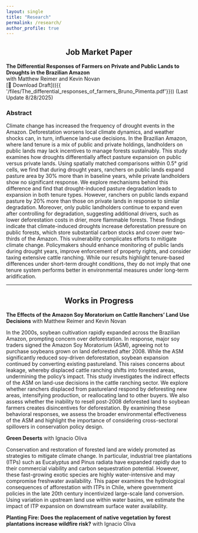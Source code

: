 ```yaml
---
layout: single
title: "Research"
permalink: /research/
author_profile: true
---
```


<div style="text-align: center;">
  <h2>Job Market Paper</h2>
</div>

**The Differential Responses of Farmers on Private and Public Lands to Droughts in the Brazilian Amazon**  
with Matthew Reimer and Kevin Novan  
[📄 Download Draft](({{ '/files/The_differential_responses_of_farmers_Bruno_Pimenta.pdf'}})) (Last Update 8/28/2025)
### Abstract

Climate change has increased the frequency of drought events in the Amazon. Deforestation worsens local climate dynamics, and weather shocks can, in turn, influence land-use decisions. In the Brazilian Amazon, where land tenure is a mix of public and private holdings, landholders on public lands may lack incentives to manage forests sustainably. This study examines how droughts differentially affect pasture expansion on public versus private lands. Using spatially matched comparisons within 0.5° grid cells, we find that during drought years, ranchers on public lands expand pasture area by 30% more than in baseline years, while private landholders show no significant response. We explore mechanisms behind this difference and find that drought-induced pasture degradation leads to expansion in both tenure types. However, ranchers on public lands expand pasture by 20% more than those on private lands in response to similar degradation. Moreover, only public landholders continue to expand even after controlling for degradation, suggesting additional drivers, such as lower deforestation costs in drier, more flammable forests. These findings indicate that climate-induced droughts increase deforestation pressure on public forests, which store substantial carbon stocks and cover over two-thirds of the Amazon. This vulnerability complicates efforts to mitigate climate change. Policymakers should enhance monitoring of public lands during drought years, improve enforcement of property rights, and consider taxing extensive cattle ranching. While our results highlight tenure-based differences under short-term drought conditions, they do not imply that one tenure system performs better in environmental measures under long-term aridification.

---

<div style="text-align: center;">
  <h2>Works in Progress</h2>
</div>

**The Effects of the Amazon Soy Moratorium on Cattle Ranchers’ Land Use Decisions** with Matthew Reimer and Kevin Novan

In the 2000s, soybean cultivation rapidly expanded across the Brazilian Amazon, prompting concern over deforestation. In response, major soy traders signed the Amazon Soy Moratorium (ASM), agreeing not to purchase soybeans grown on land deforested after 2008. While the ASM significantly reduced soy-driven deforestation, soybean expansion continued by converting existing pastureland. This raises concerns about leakage, whereby displaced cattle ranching shifts into forested areas, undermining the policy’s impact. This study investigates the indirect effects of the ASM on land-use decisions in the cattle ranching sector. We explore whether ranchers displaced from pastureland respond by deforesting new areas, intensifying production, or reallocating land to other buyers. We also assess whether the inability to resell post-2008 deforested land to soybean farmers creates disincentives for deforestation. By examining these behavioral responses, we assess the broader environmental effectiveness of the ASM and highlight the importance of considering cross-sectoral spillovers in conservation policy design.


**Green Deserts** with Ignacio Oliva

Conservation and restoration of forested land are widely promoted as strategies to mitigate climate change. In particular, industrial tree plantations (ITPs) such as Eucalyptus and Pinus radiata have expanded rapidly due to their commercial viability and carbon sequestration potential. However, these fast-growing exotic species are highly water-intensive and may compromise freshwater availability. This paper examines the hydrological consequences of afforestation with ITPs in Chile, where government policies in the late 20th century incentivized large-scale land conversion. Using variation in upstream land use within water basins, we estimate the impact of ITP expansion on downstream surface water availability.

**Planting Fire: Does the replacement of native vegetation by forest plantations increase wildfire risk?** with Ignacio Oliva

